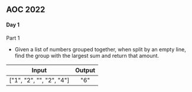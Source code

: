 ## AOC 2022

#### Day 1

Part 1

- Given a list of numbers grouped together, when split by an empty line, find the group with the largest sum and return that amount.

|    Input                 |    Output    |
|:------------------------:|:------------:|
| ["1", "2", "", "2", "4"] |       "6"    |
